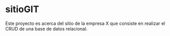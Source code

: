 # sitioGIT
Este proyecto es acerca del sitio de la empresa X que consiste en
realizar el CRUD de una base de datos relacional.

